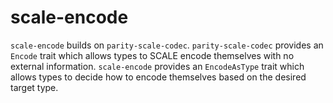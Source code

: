 # scale-encode

`scale-encode` builds on `parity-scale-codec`. `parity-scale-codec` provides an `Encode` trait
which allows types to SCALE encode themselves with no external information. `scale-encode` provides an
`EncodeAsType` trait which allows types to decide how to encode themselves based on the desired
target type.